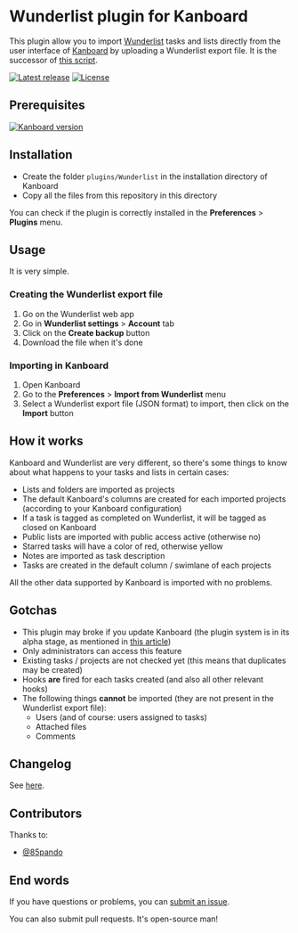 # Wunderlist plugin for Kanboard

This plugin allow you to import [Wunderlist](http://www.wunderlist.com/) tasks and lists directly from the user interface of [Kanboard](http://kanboard.net/) by uploading a Wunderlist export file. It is the successor of [this script](https://github.com/EpocDotFr/WunderlistToKanboard).

[![Latest release](https://img.shields.io/github/release/EpocDotFr/kanboard-wunderlist.svg)](https://github.com/EpocDotFr/kanboard-wunderlist/releases) [![License](https://img.shields.io/github/license/EpocDotFr/kanboard-wunderlist.svg)](https://github.com/EpocDotFr/kanboard-wunderlist/blob/master/LICENSE.md) 

## Prerequisites

[![Kanboard version](https://img.shields.io/badge/Kanboard-1.0.23-red.svg)](http://kanboard.net/news/version-1.0.23)

## Installation

- Create the folder `plugins/Wunderlist` in the installation directory of Kanboard
- Copy all the files from this repository in this directory

You can check if the plugin is correctly installed in the **Preferences** > **Plugins** menu.

## Usage

It is very simple.

### Creating the Wunderlist export file

  1. Go on the Wunderlist web app
  2. Go in **Wunderlist settings** > **Account** tab
  3. Click on the **Create backup** button
  4. Download the file when it's done

### Importing in Kanboard

  1. Open Kanboard
  2. Go to the **Preferences** > **Import from Wunderlist** menu
  3. Select a Wunderlist export file (JSON format) to import, then click on the **Import** button

## How it works

Kanboard and Wunderlist are very different, so there's some things to know about what happens to your tasks and lists in certain cases:

  * Lists and folders are imported as projects
  * The default Kanboard's columns are created for each imported projects (according to your Kanboard configuration)
  * If a task is tagged as completed on Wunderlist, it will be tagged as closed on Kanboard
  * Public lists are imported with public access active (otherwise no)
  * Starred tasks will have a color of red, otherwise yellow
  * Notes are imported as task description
  * Tasks are created in the default column / swimlane of each projects

All the other data supported by Kanboard is imported with no problems.

## Gotchas

  * This plugin may broke if you update Kanboard (the plugin system is in its alpha stage, as mentioned in [this article](http://kanboard.net/news/version-1.0.19))
  * Only administrators can access this feature
  * Existing tasks / projects are not checked yet (this means that duplicates may be created)
  * Hooks **are** fired for each tasks created (and also all other relevant hooks)
  * The following things **cannot** be imported (they are not present in the Wunderlist export file):
    * Users (and of course: users assigned to tasks)
    * Attached files
    * Comments

## Changelog

See [here](https://github.com/EpocDotFr/kanboard-wunderlist/releases).

## Contributors

Thanks to:

  - [@85pando](https://github.com/85pando)

## End words

If you have questions or problems, you can [submit an issue](https://github.com/EpocDotFr/kanboard-wunderlist/issues).

You can also submit pull requests. It's open-source man!
